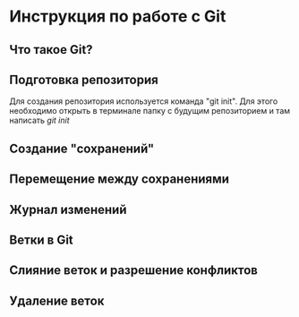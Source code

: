 # Инструкция по работе с Git

## Что такое Git? 

## Подготовка репозитория
Для создания репозитория используется команда "git init". Для этого необходимо открыть в терминале папку с будущим репозиторием и там написать *git init*

## Создание "сохранений"

## Перемещение между сохранениями

##  Журнал изменений

## Ветки в Git

## Слияние веток и разрешение конфликтов

## Удаление веток